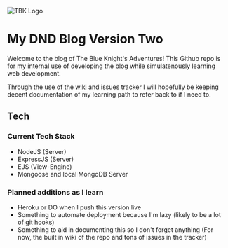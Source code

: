 ![TBK Logo](./public/images/favicon.ico)

# My DND Blog Version Two

Welcome to the blog of The Blue Knight's Adventures! This Github repo is for my internal use of developing the blog while simulatenously learning web development.

Through the use of the [wiki](https://github.com/sithyrys522/dndBlogTwo/wiki) and issues tracker I will hopefully be keeping decent documentation of my learning path to refer back to if I need to.

## Tech

### Current Tech Stack

- NodeJS (Server)
- ExpressJS (Server)
- EJS (View-Engine)
- Mongoose and local MongoDB Server

### Planned additions as I learn

- Heroku or DO when I push this version live
- Something to automate deployment because I'm lazy (likely to be a lot of git hooks)
- Something to aid in documenting this so I don't forget anything (For now, the built in wiki of the repo and tons of issues in the tracker)
